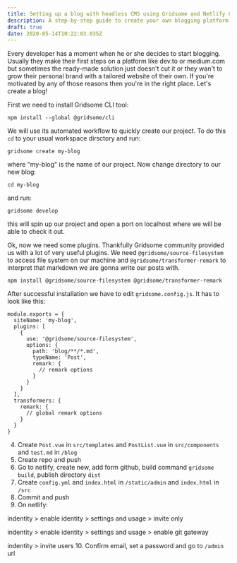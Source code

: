 ```yaml
---
title: Setting up a blog with headless CMS using Gridsome and Netlify CMS
description: A step-by-step guide to create your own blogging platform from scratch.
draft: true
date: 2020-05-14T10:22:03.035Z
---
```

Every developer has a moment when he or she decides to start blogging. Usually they make their first steps on a platform like dev.to or medium.com but sometimes the ready-made solution just doesn't cut it or they wan't to grow their personal brand with a tailored website of their own. If you're motivated by any of those reasons then you're in the right place. Let's create a blog!

First we need to install Gridsome CLI tool:

```
npm install --global @gridsome/cli
```

We will use its automated workflow to quickly create our project. To do this `cd` to your usual workspace dirsctory and run:

```
gridsome create my-blog
```

where "my-blog" is the name of our project. Now change directory to our new blog:

```
cd my-blog
```

and run:

```
gridsome develop
```

this will spin up our project and open a port on localhost where we will be able to check it out.

Ok, now we need some plugins. Thankfully Gridsome community provided us with a lot of very useful plugins. We need `@gridsome/source-filesystem` to access file system on our machine and `@gridsome/transformer-remark` to interpret that markdown we are gonna write our posts with.

```
npm install @gridsome/source-filesystem @gridsome/transformer-remark
```

After successful installation we have to edit `gridsome.config.js`. It has to look like this:

```
module.exports = {
  siteName: 'my-blog',
  plugins: [
    {
      use: '@gridsome/source-filesystem',
      options: {
        path: 'blog/**/*.md',
        typeName: 'Post',
        remark: {
          // remark options
        }
      }
    }
  ],
  transformers: {
    remark: {
      // global remark options
    }
  }
}
```
4. Create `Post.vue` in `src/templates` and `PostList.vue` in `src/components` and `test.md` in `/blog`
5. Create repo and push
6. Go to netlify, create new, add form github, build command `gridsome build`, publish directory `dist`
7. Create `config.yml` and `index.html` in `/static/admin` and `index.html` in `/src`
8. Commit and push
9. On netlify:

indentity > enable identity > settings and usage > invite only 

indentity > enable identity > settings and usage > enable git gateway

indentity > invite users
10. Confirm email, set a password and go to `/admin` url